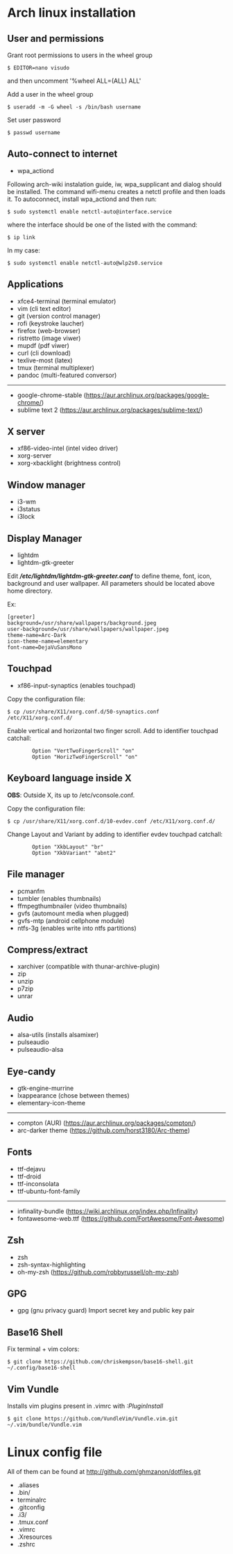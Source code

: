 # Arch linux installation

## User and permissions

Grant root permissions to users in the wheel group
```
$ EDITOR=nano visudo
```
and then uncomment '%wheel ALL=(ALL) ALL'

Add a user in the wheel group
```
$ useradd -m -G wheel -s /bin/bash username
```
Set user password
```
$ passwd username
```

## Auto-connect to internet
- wpa_actiond

Following arch-wiki instalation guide, iw, wpa_supplicant and dialog should be installed.
The command wifi-menu creates a netctl profile and then loads it.
To autoconnect, install wpa_actiond and then run:
```
$ sudo systemctl enable netctl-auto@interface.service
```
where the interface should be one of the listed with the command:
```
$ ip link
```
In my case:
```
$ sudo systemctl enable netctl-auto@wlp2s0.service
```

## Applications
- xfce4-terminal (terminal emulator)
- vim (cli text editor)
- git (version control manager)
- rofi (keystroke laucher)
- firefox (web-browser)
- ristretto (image viwer)
- mupdf (pdf viwer)
- curl (cli download)
- texlive-most (latex)
- tmux (terminal multiplexer)
- pandoc (multi-featured conversor)

----

- google-chrome-stable (https://aur.archlinux.org/packages/google-chrome/)
- sublime text 2 (https://aur.archlinux.org/packages/sublime-text/)

## X server
- xf86-video-intel (intel video driver)
- xorg-server
- xorg-xbacklight (brightness control)

## Window manager
- i3-wm
- i3status
- i3lock

## Display Manager
- lightdm
- lightdm-gtk-greeter

Edit ***/etc/lightdm/lightdm-gtk-greeter.conf*** to define theme, font, icon, background and user wallpaper. All parameters should be located above home directory.

Ex:
```
[greeter]
background=/usr/share/wallpapers/background.jpeg
user-background=/usr/share/wallpapers/wallpaper.jpeg
theme-name=Arc-Dark
icon-theme-name=elementary
font-name=DejaVuSansMono
```

## Touchpad
- xf86-input-synaptics (enables touchpad)

Copy the configuration file:
```
$ cp /usr/share/X11/xorg.conf.d/50-synaptics.conf /etc/X11/xorg.conf.d/
```
Enable vertical and horizontal two finger scroll. Add to identifier touchpad catchall:
```
        Option "VertTwoFingerScroll" "on"
        Option "HorizTwoFingerScroll" "on"
```

## Keyboard language inside X
**OBS**: Outside X, its up to /etc/vconsole.conf.

Copy the configuration file:
```
$ cp /usr/share/X11/xorg.conf.d/10-evdev.conf /etc/X11/xorg.conf.d/
```
Change Layout and Variant by adding to identifier evdev touchpad catchall:
```
        Option "XkbLayout" "br"
        Option "XkbVariant" "abnt2"
```

## File manager
- pcmanfm
- tumbler (enables thumbnails)
- ffmpegthumbnailer (video thumbnails)
- gvfs (automount media when plugged)
- gvfs-mtp (android cellphone module)
- ntfs-3g (enables write into ntfs partitions)

## Compress/extract
- xarchiver (compatible with thunar-archive-plugin)
- zip
- unzip
- p7zip
- unrar

## Audio
- alsa-utils (installs alsamixer)
- pulseaudio
- pulseaudio-alsa

## Eye-candy
- gtk-engine-murrine
- lxappearance (chose between themes)
- elementary-icon-theme

---

- compton (AUR) (https://aur.archlinux.org/packages/compton/)
- arc-darker theme (https://github.com/horst3180/Arc-theme)

## Fonts
- ttf-dejavu
- ttf-droid
- ttf-inconsolata
- ttf-ubuntu-font-family

---

- infinality-bundle (https://wiki.archlinux.org/index.php/Infinality)
- fontawesome-web.ttf (https://github.com/FortAwesome/Font-Awesome)

## Zsh
- zsh
- zsh-syntax-highlighting
- oh-my-zsh (https://github.com/robbyrussell/oh-my-zsh)

## GPG
- gpg (gnu privacy guard)
Import secret key and public key pair

## Base16 Shell
Fix terminal + vim colors:
```
$ git clone https://github.com/chriskempson/base16-shell.git ~/.config/base16-shell
```

## Vim Vundle
Installs vim plugins present in .vimrc with *:PluginInstall*
```
$ git clone https://github.com/VundleVim/Vundle.vim.git ~/.vim/bundle/Vundle.vim
```

# Linux config file
All of them can be found at <http://github.com/ghmzanon/dotfiles.git>

- .aliases
- .bin/
- terminalrc
- .gitconfig
- .i3/
- .tmux.conf
- .vimrc
- .Xresources
- .zshrc
